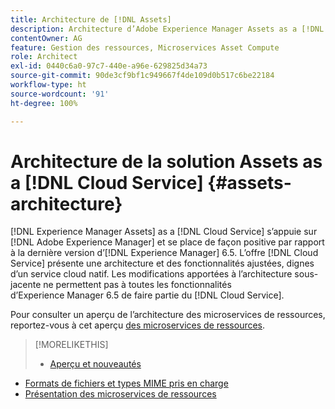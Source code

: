 ```yaml
---
title: Architecture de [!DNL Assets]
description: Architecture d’Adobe Experience Manager Assets as a [!DNL Cloud Service]
contentOwner: AG
feature: Gestion des ressources, Microservices Asset Compute
role: Architect
exl-id: 0440c6a0-97c7-440e-a96e-629825d34a73
source-git-commit: 90de3cf9bf1c949667f4de109d0b517c6be22184
workflow-type: ht
source-wordcount: '91'
ht-degree: 100%

---
```


# Architecture de la solution Assets as a [!DNL Cloud Service] {#assets-architecture}

[!DNL Experience Manager Assets] as a [!DNL Cloud Service] s’appuie sur [!DNL Adobe Experience Manager] et se place de façon positive par rapport à la dernière version d’[!DNL Experience Manager] 6.5. L’offre [!DNL Cloud Service] présente une architecture et des fonctionnalités ajustées, dignes d’un service cloud natif. Les modifications apportées à l’architecture sous-jacente ne permettent pas à toutes les fonctionnalités d’Experience Manager 6.5 de faire partie du [!DNL Cloud Service].

Pour consulter un aperçu de l’architecture des microservices de ressources, reportez-vous à cet aperçu [des microservices de ressources](asset-microservices-overview.md#asset-microservices-architecture).

>[!MORELIKETHIS]
>
>* [Aperçu et nouveautés](/help/assets/overview.md)
* [Formats de fichiers et types MIME pris en charge](file-format-support.md)
* [Présentation des microservices de ressources](asset-microservices-overview.md)

